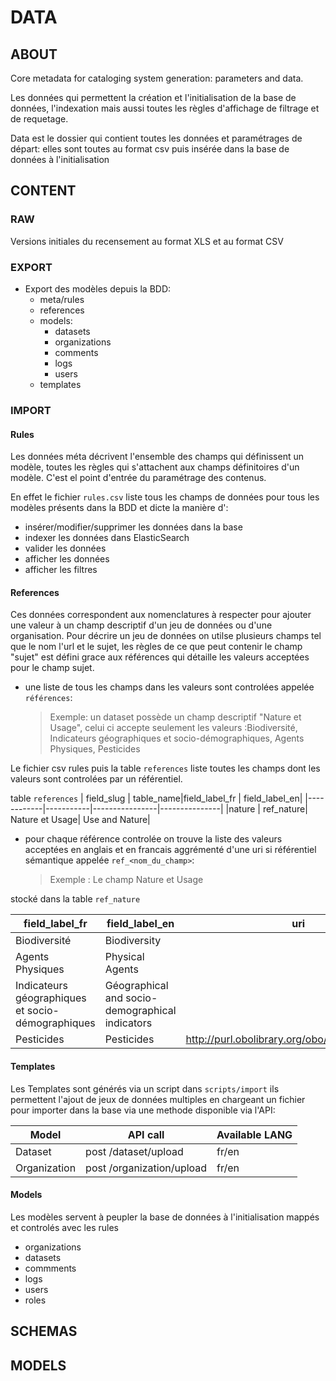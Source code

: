 # DATA

## ABOUT

Core metadata for cataloging system generation: parameters and data.

Les données qui permettent la création et l'initialisation de la base de données, l'indexation mais aussi toutes les règles d'affichage de filtrage et de requetage.

Data est le dossier qui contient toutes les données et paramétrages de départ: 
elles sont toutes au format csv puis insérée dans la base de données à l'initialisation

## CONTENT

### RAW

Versions initiales du recensement au format XLS et au format CSV

### EXPORT

- Export des modèles depuis la BDD:
    - meta/rules
    - references
    - models: 
      - datasets
      - organizations
      - comments
      - logs
      - users
    - templates
  
### IMPORT

#### Rules

Les données méta décrivent l'ensemble des champs qui définissent un modèle, toutes les règles qui s'attachent aux champs définitoires d'un modèle. C'est el point d'entrée du paramétrage des contenus.

En effet le fichier `rules.csv` liste tous les champs de données pour tous les modèles présents dans la BDD et dicte la manière d':

- insérer/modifier/supprimer les données dans la base
- indexer les données dans ElasticSearch
- valider les données
- afficher les données 
- afficher les filtres

#### References

Ces données correspondent aux nomenclatures à respecter pour ajouter une valeur à un champ descriptif d'un jeu de données ou d'une organisation.
Pour décrire un jeu de données on utilse plusieurs champs tel que le nom l'url et le sujet, les règles de ce que peut contenir le champ "sujet" est défini grace aux références qui détaille les valeurs acceptées pour le champ sujet.

  - une liste de tous les champs dans les valeurs sont controlées appelée `références`:

    > Exemple: un dataset possède un champ descriptif "Nature et Usage", celui ci accepte seulement les valeurs :Biodiversité, Indicateurs géographiques et socio-démographiques, Agents Physiques, Pesticides
    
Le fichier csv rules puis la table `references` liste toutes les champs dont les valeurs sont controlées par un référentiel.

table `references`
  | field_slug   | table_name|field_label_fr  | field_label_en|
  |------------|-----------|----------------|---------------|
  |nature      | ref_nature| Nature et Usage| Use and Nature|



  - pour chaque référence controlée on trouve la liste des valeurs acceptées en anglais et en francais aggrémenté d'une uri si référentiel sémantique appelée `ref_<nom_du_champ>`:

    > Exemple : Le champ Nature et Usage
    
stocké dans la table `ref_nature`

|field_label_fr  | field_label_en| uri                 |
|----------------|---------------|---------------------|
|Biodiversité    | Biodiversity  |                     |
|Agents Physiques| Physical Agents  |                     |
|Indicateurs géographiques et socio-démographiques|Géographical and socio-demographical indicators||
| Pesticides     | Pesticides |http://purl.obolibrary.org/obo/ENVO_01000371|


#### Templates

Les Templates sont générés via un script dans `scripts/import`
ils permettent l'ajout de jeux de données multiples en chargeant un fichier 
pour importer dans la base via une methode disponible via l'API:

|  Model         | API call                   | Available LANG |
|----------------|----------------------------|----------------|
| Dataset        | post /dataset/upload       | fr/en          |
| Organization   | post /organization/upload  | fr/en          |

#### Models

Les modèles servent à peupler la base de données à l'initialisation mappés et controlés avec les rules
- organizations
- datasets
- commments
- logs
- users
- roles

## SCHEMAS

## MODELS
